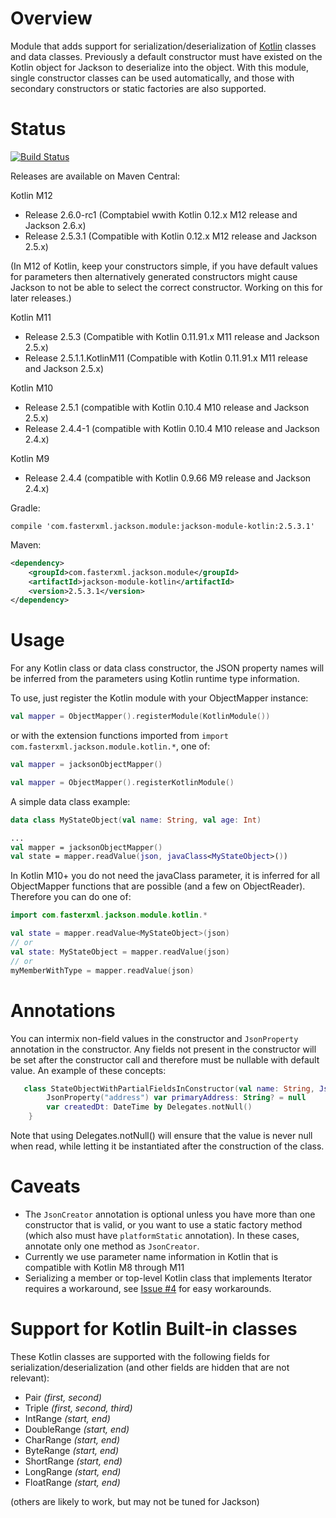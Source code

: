 # Overview

Module that adds support for serialization/deserialization of [Kotlin](http://kotlinlang.org) classes and data classes.  Previously a default constructor must have existed on the Kotlin object for Jackson to deserialize into the object.  With this module, single constructor classes can be used automatically, and those with secondary constructors or static factories are also supported.

# Status

[![Build Status](https://travis-ci.org/FasterXML/jackson-module-kotlin.svg)](https://travis-ci.org/FasterXML/jackson-module-kotlin)

Releases are available on Maven Central:

Kotlin M12
* Release 2.6.0-rc1 (Comptabiel wwith Kotlin 0.12.x M12 release and Jackson 2.6.x)
* Release 2.5.3.1 (Compatible with Kotlin 0.12.x M12 release and Jackson 2.5.x)

(In M12 of Kotlin, keep your constructors simple, if you have default values for parameters then alternatively generated constructors might cause Jackson to not be able to select the correct constructor.  Working on this for later releases.)

Kotlin M11
* Release 2.5.3 (Compatible with Kotlin 0.11.91.x M11 release and Jackson 2.5.x)
* Release 2.5.1.1.KotlinM11 (Compatible with Kotlin 0.11.91.x M11 release and Jackson 2.5.x)

Kotlin M10
* Release 2.5.1 (compatible with Kotlin 0.10.4 M10 release and Jackson 2.5.x)
* Release 2.4.4-1 (compatible with Kotlin 0.10.4 M10 release and Jackson 2.4.x)

Kotlin M9
* Release 2.4.4 (compatible with Kotlin 0.9.66 M9 release and Jackson 2.4.x)

Gradle:
```
compile 'com.fasterxml.jackson.module:jackson-module-kotlin:2.5.3.1'
```

Maven:
```xml
<dependency>
    <groupId>com.fasterxml.jackson.module</groupId>
    <artifactId>jackson-module-kotlin</artifactId>
    <version>2.5.3.1</version>
</dependency>
```

# Usage

For any Kotlin class or data class constructor, the JSON property names will be inferred from the parameters using Kotlin runtime type information.

To use, just register the Kotlin module with your ObjectMapper instance:

```kotlin
val mapper = ObjectMapper().registerModule(KotlinModule())
```

or with the extension functions imported from `import com.fasterxml.jackson.module.kotlin.*`, one of:

```kotlin
val mapper = jacksonObjectMapper()
```

```kotlin
val mapper = ObjectMapper().registerKotlinModule()
```

A simple data class example:
```kotlin
data class MyStateObject(val name: String, val age: Int)

...
val mapper = jacksonObjectMapper()
val state = mapper.readValue(json, javaClass<MyStateObject>())

```

In Kotlin M10+ you do not need the javaClass parameter, it is inferred for all ObjectMapper functions that are possible (and a few on ObjectReader).  Therefore you can do one of:
```kotlin
import com.fasterxml.jackson.module.kotlin.*

val state = mapper.readValue<MyStateObject>(json)
// or
val state: MyStateObject = mapper.readValue(json)
// or
myMemberWithType = mapper.readValue(json)
```

# Annotations

You can intermix non-field values in the constructor and `JsonProperty` annotation in the constructor.  Any fields not present in the constructor will be set after the constructor call and therefore must be nullable with default value.  An example of these concepts:

```kotlin
   class StateObjectWithPartialFieldsInConstructor(val name: String, JsonProperty("age") val years: Int)    {
        JsonProperty("address") var primaryAddress: String? = null
        var createdDt: DateTime by Delegates.notNull()
    }
```

Note that using Delegates.notNull() will ensure that the value is never null when read, while letting it be instantiated after the construction of the class.

# Caveats

* The `JsonCreator` annotation is optional unless you have more than one constructor that is valid, or you want to use a static factory method (which also must have `platformStatic` annotation).  In these cases, annotate only one method as `JsonCreator`.
* Currently we use parameter name information in Kotlin that is compatible with Kotlin M8 through M11
* Serializing a member or top-level Kotlin class that implements Iterator requires a workaround, see [Issue #4](https://github.com/FasterXML/jackson-module-kotlin/issues/4) for easy workarounds.
 
# Support for Kotlin Built-in classes

These Kotlin classes are supported with the following fields for serialization/deserialization (and other fields are hidden that are not relevant):

* Pair _(first, second)_
* Triple _(first, second, third)_
* IntRange _(start, end)_
* DoubleRange _(start, end)_
* CharRange _(start, end)_
* ByteRange _(start, end)_
* ShortRange _(start, end)_
* LongRange _(start, end)_
* FloatRange _(start, end)_

(others are likely to work, but may not be tuned for Jackson)
